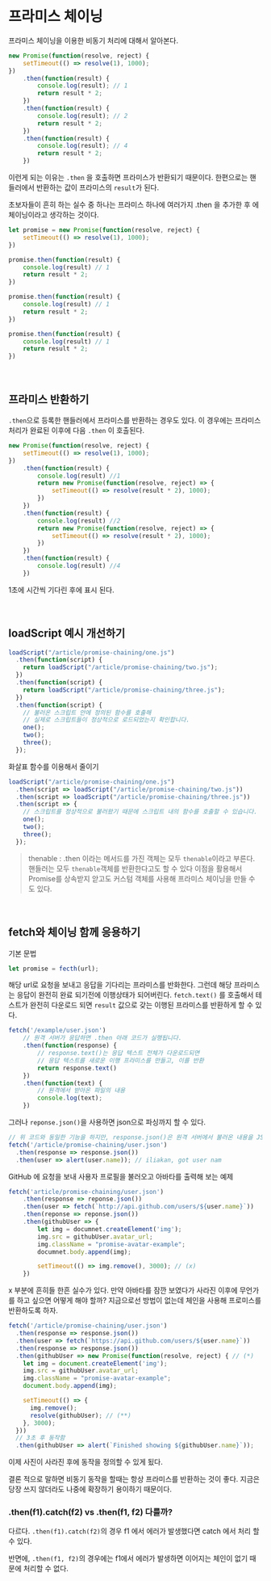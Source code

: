 # 프라미스 체이닝
프라미스 체이닝을 이용한 비동기 처리에 대해서 알아본다. 

```js
new Promise(function(resolve, reject) {
	setTimeout(() => resolve(1), 1000);
})
	.then(function(result) {
		console.log(result); // 1
		return result * 2;
	})
	.then(function(result) {
		console.log(result); // 2
		return result * 2;
	})
	.then(function(result) {
		console.log(result); // 4
		return result * 2;
	})
```

이런게 되는 이유는 `.then` 을 호출하면 프라미스가 반환되기 때문이다. 
한편으로는 핸들러에서 반환하는 값이 프라미스의 `result`가 된다. 

초보자들이 흔히 하는 실수 중 하나는 프라미스 하나에 여러가지 .then 을 추가한 후 에 체이닝이라고 생각하는 것이다. 
```js
let promise = new Promise(function(resolve, reject) {
	setTimeout(() => resolve(1), 1000);
})

promise.then(function(result) {
	console.log(result) // 1
	return result * 2;
})

promise.then(function(result) {
	console.log(result) // 1
	return result * 2;
})

promise.then(function(result) {
	console.log(result) // 1
	return result * 2;
})
```

<br/>

## 프라미스 반환하기
`.then`으로 등록한 핸들러에서 프라미스를 반환하는 경우도 있다. 
이 경우에는 프라미스 처리가 완료된 이후에 다음 `.then` 이 호출된다. 

```js
new Promise(function(resolve, reject) {
	setTimeout(() => resolve(1), 1000);
})
	.then(function(result) {
		console.log(result) //1
		return new Promise(function(resolve, reject) => {
			setTimeout(() => resolve(result * 2), 1000);
		})
	})
	.then(function(result) {
		console.log(result) //2
		return new Promise(function(resolve, reject) => {
			setTimeout(() => resolve(result * 2), 1000);
		})
	})
	.then(function(result) {
		console.log(result) //4
	})
```
1초에 시간씩 기다린 후에 표시 된다. 

<br/>

## loadScript 예시 개선하기
```js
loadScript("/article/promise-chaining/one.js")
  .then(function(script) {
    return loadScript("/article/promise-chaining/two.js");
  })
  .then(function(script) {
    return loadScript("/article/promise-chaining/three.js");
  })
  .then(function(script) {
    // 불러온 스크립트 안에 정의된 함수를 호출해
    // 실제로 스크립트들이 정상적으로 로드되었는지 확인합니다.
    one();
    two();
    three();
  });
```

화살표 함수를 이용해서 줄이기

```js
loadScript("/article/promise-chaining/one.js")
  .then(script => loadScript("/article/promise-chaining/two.js"))
  .then(script => loadScript("/article/promise-chaining/three.js"))
  .then(script => {
    // 스크립트를 정상적으로 불러왔기 때문에 스크립트 내의 함수를 호출할 수 있습니다.
    one();
    two();
    three();
  });
```

> thenable : .then 이라는 메서드를 가진 객체는 모두 `thenable`이라고 부른다. 핸들러는 모두 `thenable`객체를 반환한다고도 할 수 있다 이점을 활용해서 Promise를 상속받지 앋고도 커스텀 객체를 사용해 프라미스 체이닝을 만들 수 도 있다. 


<br/>

## fetch와 체이닝 함께 응용하기
기본 문법
```js
let promise = fecth(url);
```
해당 url로 요청을 보내고 응답을 기다리는 프라미스를 반화한다.
그런데 해당 프라미스는 응답이 완전히 완료 되기전에 이행상태가 되어버린다.
`fetch.text()` 를 호출해서 테스트가 완전히 다운로드 되면 `result` 값으로 갖는 이행된 프라미스를 반환하게 할 수 있다. 

```js
fetch('/example/user.json')
	// 원격 서버가 응답하면 .then 아래 코드가 실행됩니다.
	.then(function(response) {
		// response.text()는 응답 텍스트 전체가 다운로드되면
		// 응답 텍스트를 새로운 이행 프라미스를 만들고, 이를 반환
		return response.text()
	})
	.then(function(text) {
		// 원격에서 받아온 파일의 내용
		console.log(text);
	})
```
그러나 `reponse.json()`을 사용하면 json으로 파싱까지 할 수 있다. 
```js
// 위 코드와 동일한 기능을 하지만, response.json()은 원격 서버에서 불러온 내용을 JSON으로 변경해줍니다.
fetch('/article/promise-chaining/user.json')
  .then(response => response.json())
  .then(user => alert(user.name)); // iliakan, got user nam
```
GitHub 에 요청을 보내 사용자 프로필을 불러오고 아바타를 출력해 보는 예제
```js
fetch('article/promise-chaining/user.json')
	.then(response => reponse.json())
	.then(user => fetch(`http://api.github.com/users/${user.name}`))
	.then(reponse => reponse.json())
	.then(githubUser => {
		let img = documnet.createElement('img');
		img.src = githubUser.avatar_url;
		img.className = "promise-avatar-example";
		documnet.body.append(img);

		setTimeout(() => img.remove(), 3000); // (x)
	})
```
x 부분에 흔히들 한흔 실수가 있다. 
만약 아바타를 잠깐 보였다가 사라진 이후에 무언가를 하고 싶으면 어떻게 해야 할까? 
지금으로선 방법이 없는데 체인을 사용해 프로미스를 반환하도록 하자.

```js
fetch('/article/promise-chaining/user.json')
  .then(response => response.json())
  .then(user => fetch(`https://api.github.com/users/${user.name}`))
  .then(response => response.json())
  .then(githubUser => new Promise(function(resolve, reject) { // (*)
    let img = document.createElement('img');
    img.src = githubUser.avatar_url;
    img.className = "promise-avatar-example";
    document.body.append(img);

    setTimeout(() => {
      img.remove();
      resolve(githubUser); // (**)
    }, 3000);
  }))
  // 3초 후 동작함
  .then(githubUser => alert(`Finished showing ${githubUser.name}`));
```
이제 사진이 사라진 후에 동작을 정의할 수 있게 됬다. 

결론 적으로 말하면 비동기 동작을 할때는 항상 프라미스를 반환하는 것이 좋다. 
지금은 당장 쓰지 않더라도 나중에 확장하기 용이하기 때문이다. 

### .then(f1).catch(f2) vs .then(f1, f2) 다를까?
다르다. 
`.then(f1).catch(f2)`의 경우 f1 에서 에러가 발생했다면 catch 에서 처리 할 수 있다. 

반면에, `.then(f1, f2)`의 경우에는 f1에서 에러가 발생하면 이어지는 체인이 없기 때문에 처리할 수 없다. 
